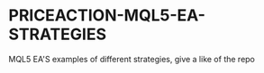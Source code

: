 # PRICEACTION-MQL5-EA-STRATEGIES
MQL5 EA'S  examples of different strategies, give a like of the repo
